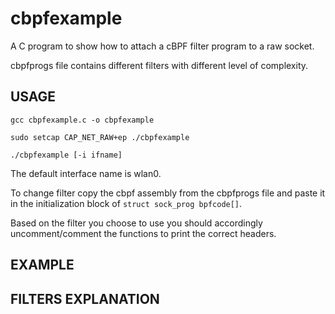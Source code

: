 # cbpfexample

A C program to show how to attach a cBPF filter program to a raw socket.

cbpfprogs file contains different filters with different level of complexity. 


## USAGE

```gcc cbpfexample.c -o cbpfexample ```

```sudo setcap CAP_NET_RAW+ep ./cbpfexample ```

```./cbpfexample [-i ifname]```

The default interface name is wlan0. 

To change filter copy the cbpf assembly from the cbpfprogs file and paste it in the initialization block of ```struct sock_prog bpfcode[]```.

Based on the filter you choose to use you should accordingly uncomment/comment the functions to print the correct headers.

## EXAMPLE



## FILTERS EXPLANATION
